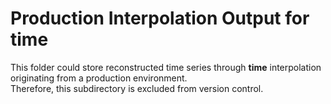 # Production Interpolation Output for time

This folder could store reconstructed time series through **time** interpolation originating from a production environment.  
Therefore, this subdirectory is excluded from version control.
